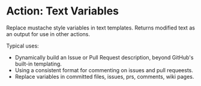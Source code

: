 # Action: Text Variables

Replace mustache style variables in text templates. Returns modified text as an
output for use in other actions.

Typical uses:

- Dynamically build an Issue or Pull Request description, beyond GitHub's
  built-in templating.
- Using a consistent format for commenting on issues and pull requeests.
- Replace variables in committed files, issues, prs, comments, wiki pages.

